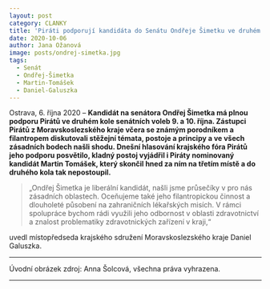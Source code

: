 ```yaml
---
layout: post
category: CLANKY
title: 'Piráti podporují kandidáta do Senátu Ondřeje Šimetku ve druhém kole senátních voleb'
date: 2020-10-06
author: Jana Ožanová
image: posts/ondrej-simetka.jpg
tags:
  - Senát
  - Ondřej-Šimetka
  - Martin-Tomášek
  - Daniel-Galuszka
---
```

Ostrava, 6. října 2020 – **Kandidát na senátora Ondřej Šimetka má plnou podporu Pirátů ve druhém kole senátních voleb 9. a 10. října. Zástupci Pirátů z Moravskoslezského kraje včera se známým porodníkem a filantropem diskutovali stěžejní témata, postoje a principy a ve všech zásadních bodech našli shodu. Dnešní hlasování krajského fóra Pirátů jeho podporu posvětilo, kladný postoj vyjádřil i Piráty nominovaný kandidát Martin Tomášek, který skončil hned za ním na třetím místě a do druhého kola tak nepostoupil.**

> „Ondřej Šimetka je liberální kandidát, našli jsme průsečíky v pro nás zásadních oblastech. Oceňujeme také jeho filantropickou činnost a dlouholeté působení na zahraničních lékařských misích. V rámci spolupráce bychom rádi využili jeho odbornost v oblasti zdravotnictví a znalost problematiky zdravotnických zařízení v kraji,“

uvedl místopředseda krajského sdružení Moravskoslezského kraje Daniel Galuszka.

---

Úvodní obrázek zdroj: Anna Šolcová, všechna práva vyhrazena.

- - -
